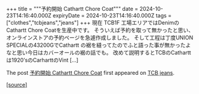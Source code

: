 +++
title = """予約開始 Cathartt Chore Coat"""
date = 2024-10-23T14:16:40.000Z
expiryDate = 2024-10-23T14:16:40.000Z
tags = ["clothes","tcbjeans","jeans"]
+++
現在 TCB1F 工場エリアではDenimのCathartt Chore Coatを生産中です。 そういえば予約を取って無かったと思い、オンラインストアの予約ページを急遽作成しました。 そして工程は丁度UNION SPECIALの43200GでCathartt の裾を縫ってたのでふと語った事が無かったよなと思い今日はカバーオールの裾の話でも。 改めて説明するとTCBのCatharttは1920’sのCarharttのVint \[…\]

The post [予約開始 Cathartt Chore Coat](http://tcbjeans.com/2024/10/23/49647) first appeared on [TCB jeans](http://tcbjeans.com).

[[source]](http://tcbjeans.com/2024/10/23/49647)

